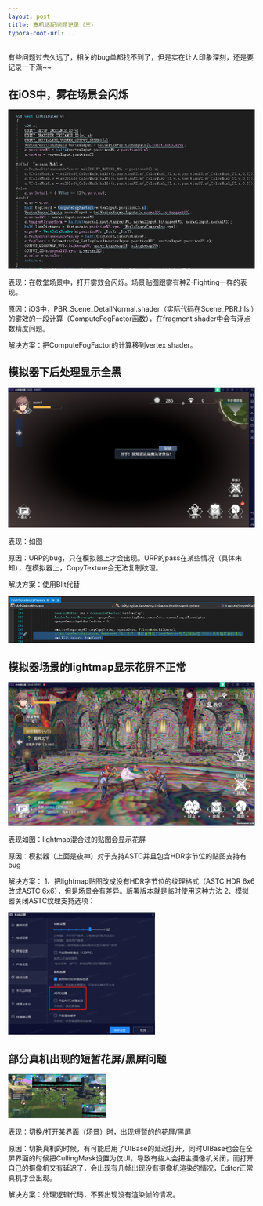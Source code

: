 ```yaml
---
layout: post
title: 真机适配问题记录（三）
typora-root-url: ..
---
```


有些问题过去久远了，相关的bug单都找不到了，但是实在让人印象深刻，还是要记录一下滴~~



## 在iOS中，雾在场景会闪烁

![image2021-1-4_18-44-45](/assets/postasset/2021-4-1-真机适配问题记录（三）/image2021-1-4_18-44-45.png)



表现：在教堂场景中，打开雾效会闪烁。场景贴图跟雾有种Z-Fighting一样的表现。

原因：iOS中，PBR_Scene_DetailNormal.shader（实际代码在Scene_PBR.hlsl）的雾效的一段计算（ComputeFogFactor函数），在fragment shader中会有浮点数精度问题。

解决方案：把ComputeFogFactor的计算移到vertex shader。





## 模拟器下后处理显示全黑

![屏幕截图](/assets/postasset/2021-4-1-真机适配问题记录（三）/屏幕截图.png)


表现：如图

原因：URP的bug，只在模拟器上才会出现。URP的pass在某些情况（具体未知），在模拟器上，CopyTexture会无法复制纹理。

解决方案：使用Blit代替

![image2021-1-16_13-41-15](/assets/postasset/2021-4-1-真机适配问题记录（三）/image2021-1-16_13-41-15.png)





## 模拟器场景的lightmap显示花屏不正常

![Lark20201116-181500](/assets/postasset/2021-4-1-真机适配问题记录（三）/Lark20201116-181500.png)




表现如图：lightmap混合过的贴图会显示花屏

原因：模拟器（上面是夜神）对于支持ASTC并且包含HDR字节位的贴图支持有bug

解决方案：
1、把lightmap贴图改成没有HDR字节位的纹理格式（ASTC HDR 6x6改成ASTC 6x6），但是场景会有差异。版署版本就是临时使用这种方法
2、模拟器关闭ASTC纹理支持选项：                       

![image2021-1-16_13-32-40](/assets/postasset/2021-4-1-真机适配问题记录（三）/image2021-1-16_13-32-40.png)





## 部分真机出现的短暂花屏/黑屏问题

![1620793599501](/assets/postasset/2021-4-1-真机适配问题记录（三）/1620793599501.png)


表现：切换/打开某界面（场景）时，出现短暂的的花屏/黑屏

原因：切换真机的时候，有可能启用了UIBase的延迟打开，同时UIBase也会在全屏界面的时候把CullingMask设置为仅UI，导致有些人会把主摄像机关闭，而打开自己的摄像机又有延迟了，会出现有几帧出现没有摄像机渲染的情况，Editor正常真机才会出现。

解决方案：处理逻辑代码，不要出现没有渲染帧的情况。